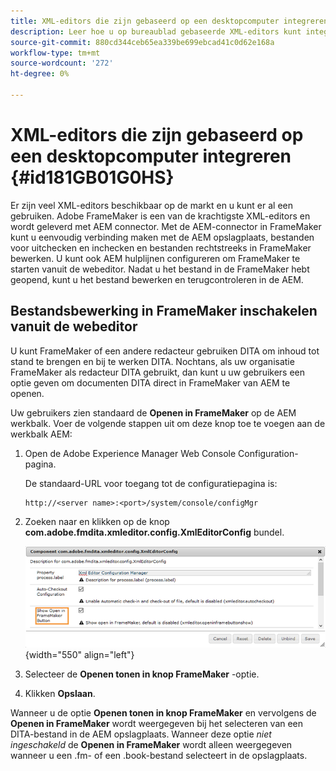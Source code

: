 ```yaml
---
title: XML-editors die zijn gebaseerd op een desktopcomputer integreren
description: Leer hoe u op bureaublad gebaseerde XML-editors kunt integreren
source-git-commit: 880cd344ceb65ea339be699ebcad41c0d62e168a
workflow-type: tm+mt
source-wordcount: '272'
ht-degree: 0%

---
```


# XML-editors die zijn gebaseerd op een desktopcomputer integreren {#id181GB01G0HS}

Er zijn veel XML-editors beschikbaar op de markt en u kunt er al een gebruiken. Adobe FrameMaker is een van de krachtigste XML-editors en wordt geleverd met AEM connector. Met de AEM-connector in FrameMaker kunt u eenvoudig verbinding maken met de AEM opslagplaats, bestanden voor uitchecken en inchecken en bestanden rechtstreeks in FrameMaker bewerken. U kunt ook AEM hulplijnen configureren om FrameMaker te starten vanuit de webeditor. Nadat u het bestand in de FrameMaker hebt geopend, kunt u het bestand bewerken en terugcontroleren in de AEM.

## Bestandsbewerking in FrameMaker inschakelen vanuit de webeditor

U kunt FrameMaker of een andere redacteur gebruiken DITA om inhoud tot stand te brengen en bij te werken DITA. Nochtans, als uw organisatie FrameMaker als redacteur DITA gebruikt, dan kunt u uw gebruikers een optie geven om documenten DITA direct in FrameMaker van AEM te openen.

Uw gebruikers zien standaard de **Openen in FrameMaker** op de AEM werkbalk. Voer de volgende stappen uit om deze knop toe te voegen aan de werkbalk AEM:

1. Open de Adobe Experience Manager Web Console Configuration-pagina.

   De standaard-URL voor toegang tot de configuratiepagina is:

   ```http
   http://<server name>:<port>/system/console/configMgr
   ```

1. Zoeken naar en klikken op de knop **com.adobe.fmdita.xmleditor.config.XmlEditorConfig** bundel.

   ![](assets/open-in-fm-toolbar.png){width="550" align="left"}

1. Selecteer de **Openen tonen in knop FrameMaker** -optie.

1. Klikken **Opslaan**.


Wanneer u de optie **Openen tonen in knop FrameMaker** en vervolgens de **Openen in FrameMaker** wordt weergegeven bij het selecteren van een DITA-bestand in de AEM opslagplaats. Wanneer deze optie *niet ingeschakeld* de **Openen in FrameMaker** wordt alleen weergegeven wanneer u een .fm- of een .book-bestand selecteert in de opslagplaats.
